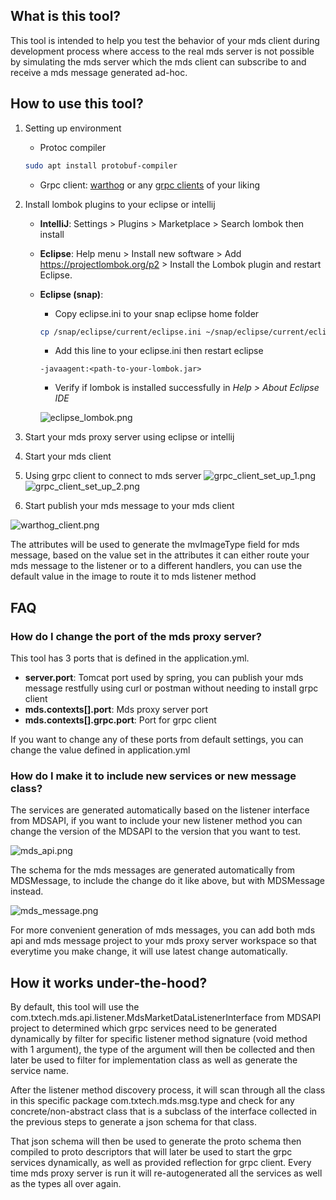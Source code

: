 ## What is this tool?
This tool is intended to help you test the behavior of your mds client during development process where access to the real mds server is not possible by simulating the mds server which the mds client can subscribe to and receive a mds message generated ad-hoc.

## How to use this tool?

1. Setting up environment

   - Protoc compiler
    ```bash
    sudo apt install protobuf-compiler
    ```
   
   - Grpc client: [warthog](https://github.com/Forest33/warthog) or any [grpc clients](https://github.com/grpc-ecosystem/awesome-grpc#tools) of your liking

2. Install lombok plugins to your eclipse or intellij

   - **IntelliJ**: Settings > Plugins > Marketplace > Search lombok then install
   - **Eclipse**: Help menu > Install new software > Add https://projectlombok.org/p2 > Install the Lombok plugin and restart Eclipse.
   - **Eclipse (snap)**: 
     - Copy eclipse.ini to your snap eclipse home folder
     ```bash
     cp /snap/eclipse/current/eclipse.ini ~/snap/eclipse/current/eclipse.ini
     ```
      - Add this line to your eclipse.ini then restart eclipse 
     ```text
     -javaagent:<path-to-your-lombok.jar>
      ```
     - Verify if lombok is installed successfully in _Help > About Eclipse IDE_ 

     ![eclipse_lombok.png](images%2Feclipse_lombok.png)

3. Start your mds proxy server using eclipse or intellij

4. Start your mds client

5. Using grpc client to connect to mds server
![grpc_client_set_up_1.png](images%2Fgrpc_client_set_up_1.png)
![grpc_client_set_up_2.png](images%2Fgrpc_client_set_up_2.png)

6. Start publish your mds message to your mds client

![warthog_client.png](images%2Fwarthog_client.png)

The attributes will be used to generate the mvImageType field for mds message, based on the value set in the attributes it can either route your mds message to the listener or to a different handlers, you can use the default value in the image to route it to mds listener method

## FAQ

### How do I change the port of the mds proxy server?

This tool has 3 ports that is defined in the application.yml.

- **server.port**: Tomcat port used by spring, you can publish your mds message restfully using curl or postman without needing to install grpc client
- **mds.contexts[].port**: Mds proxy server port
- **mds.contexts[].grpc.port**: Port for grpc client

If you want to change any of these ports from default settings, you can change the value defined in application.yml

### How do I make it to include new services or new message class?

The services are generated automatically based on the listener interface from MDSAPI, if you want to include your new listener method you can change the version of the MDSAPI to the version that you want to test.

![mds_api.png](images%2Fmds_api.png)

The schema for the mds messages are generated automatically from MDSMessage, to include the change do it like above, but with MDSMessage instead.

![mds_message.png](images%2Fmds_message.png)

For more convenient generation of mds messages, you can add both mds api and mds message project to your mds proxy server workspace so that everytime you make change, it will use latest change automatically. 

## How it works under-the-hood?

By default, this tool will use the com.txtech.mds.api.listener.MdsMarketDataListenerInterface from MDSAPI project to determined which grpc services need to be generated dynamically by filter for specific listener method signature (void method with 1 argument), the type of the argument will then be collected and then later be used to filter for implementation class as well as generate the service name.

After the listener method discovery process, it will scan through all the class in this specific package com.txtech.mds.msg.type and check for any concrete/non-abstract class that is a subclass of the interface collected in the previous steps to generate a json schema for that class.

That json schema will then be used to generate the proto schema then compiled to proto descriptors that will later be used to start the grpc services dynamically, as well as provided reflection for grpc client. Every time mds proxy server is run it will re-autogenerated all the services as well as the types all over again.